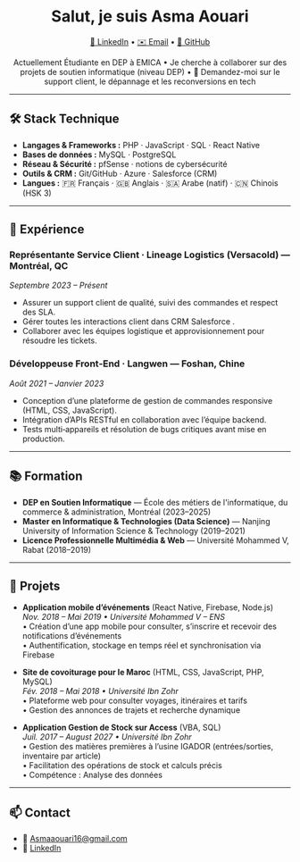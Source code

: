 <!-- README.md pour Asmaaou -->
<h1 align="center">Salut, je suis Asma Aouari </h1>
<p align="center">
  <a href="https://www.linkedin.com/in/asma-aouari/">🔗 LinkedIn</a> •
  <a href="mailto:Asmaaouari16@gmail.com">✉️ Email</a> •
  <a href="https://github.com/Asmaaou">🐙 GitHub</a>
</p>

<p align="center">
  Actuellement Étudiante en DEP à EMICA •
  Je cherche à collaborer sur des projets de soutien informatique (niveau DEP) •
  💬 Demandez-moi sur le support client, le dépannage et les reconversions en tech  
</p>

---

## 🛠️ Stack Technique
- **Langages & Frameworks :** PHP · JavaScript · SQL · React Native  
- **Bases de données :** MySQL · PostgreSQL  
- **Réseau & Sécurité :** pfSense · notions de cybersécurité  
- **Outils & CRM :** Git/GitHub · Azure · Salesforce (CRM)  
- **Langues :** 🇫🇷 Français · 🇬🇧 Anglais · 🇸🇦 Arabe (natif) · 🇨🇳 Chinois (HSK 3)

---

## 💼 Expérience
### Représentante Service Client · Lineage Logistics (Versacold) — Montréal, QC  
_Septembre 2023 – Présent_  
- Assurer un support client de qualité, suivi des commandes et respect des SLA.  
- Gérer toutes les interactions client dans CRM Salesforce .  
- Collaborer avec les équipes logistique et approvisionnement pour résoudre les tickets.

### Développeuse Front‑End · Langwen — Foshan, Chine  
_Août 2021 – Janvier 2023_  
- Conception d’une plateforme de gestion de commandes responsive (HTML, CSS, JavaScript).  
- Intégration d’APIs RESTful en collaboration avec l’équipe backend.  
- Tests multi‑appareils et résolution de bugs critiques avant mise en production.

---

## 📚 Formation
- **DEP en Soutien Informatique** — École des métiers de l'informatique, du commerce & administration, Montréal (2023–2025)  
- **Master en Informatique & Technologies (Data Science)** — Nanjing University of Information Science & Technology (2019–2021)  
- **Licence Professionnelle Multimédia & Web** — Université Mohammed V, Rabat (2018–2019)

---

## 📂 Projets

- **Application mobile d’événements** (React Native, Firebase, Node.js)  
  _Nov. 2018 – Mai 2019 • Université Mohammed V – ENS_  
  • Création d’une app mobile pour consulter, s’inscrire et recevoir des notifications d’événements  
  • Authentification, stockage en temps réel et synchronisation via Firebase

- **Site de covoiturage pour le Maroc** (HTML, CSS, JavaScript, PHP, MySQL)  
  _Fév. 2018 – Mai 2018 • Université Ibn Zohr_  
  • Plateforme web pour consulter voyages, itinéraires et tarifs  
  • Gestion des annonces de trajets et recherche dynamique  

- **Application Gestion de Stock sur Access** (VBA, SQL)  
  _Juil. 2017 – August 2027 • Université Ibn Zohr_  
  • Gestion des matières premières à l’usine IGADOR (entrées/sorties, inventaire par article)  
  • Facilitation des opérations de stock et calculs précis  
  • Compétence : Analyse des données

---

## 📫 Contact
- 📧 Asmaaouari16@gmail.com  
- 🔗 [LinkedIn](https://www.linkedin.com/in/asma-aouari/)  
